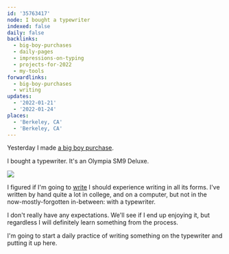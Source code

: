 ```yaml
---
id: '35763417'
node: I bought a typewriter
indexed: false
daily: false
backlinks:
  - big-boy-purchases
  - daily-pages
  - impressions-on-typing
  - projects-for-2022
  - my-tools
forwardlinks:
  - big-boy-purchases
  - writing
updates:
  - '2022-01-21'
  - '2022-01-24'
places:
  - 'Berkeley, CA'
  - 'Berkeley, CA'
---
```

Yesterday I made [a big boy purchase](big-boy-purchases.md). 

I bought a typewriter. It's an Olympia SM9 Deluxe. 

![](images/35763417/tBTLMTXtTu.webp "")

I figured if I'm going to [write](writing.md) I should experience writing in all its forms. I've written by hand quite a lot in college, and on a computer, but not in the now-mostly-forgotten in-between: with a typewriter. 

I don't really have any expectations. We'll see if I end up enjoying it, but regardless I will definitely learn something from the process. 

I'm going to start a daily practice of writing something on the typewriter and putting it up here. 


